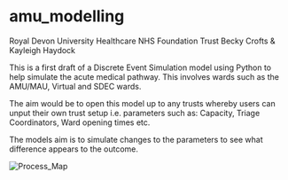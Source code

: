 # amu_modelling

Royal Devon University Healthcare NHS Foundation Trust 
Becky Crofts & Kayleigh Haydock 

This is a first draft of a Discrete Event Simulation model using Python to help simulate the acute medical pathway. This involves wards such as the AMU/MAU, Virtual and SDEC wards.

The aim would be to open this model up to any trusts whereby users can unput their own trust setup i.e. parameters such as: Capacity, Triage Coordinators, Ward opening times etc. 

The models aim is to simulate changes to the parameters to see what difference appears to the outcome. 

![Process_Map](https://github.com/BeckyCrofts/amu_modelling/assets/26609637/dd41dcb7-d5bf-466e-8c48-3ff8e21b1fd5)
